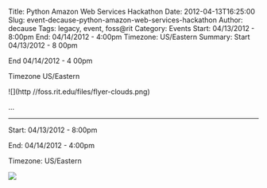 Title: Python Amazon Web Services Hackathon
Date: 2012-04-13T16:25:00
Slug: event-decause-python-amazon-web-services-hackathon
Author: decause
Tags: legacy, event, foss@rit
Category: Events
Start: 04/13/2012 - 8:00pm
End: 04/14/2012 - 4:00pm
Timezone: US/Eastern
Summary: 
	Start  04/13/2012 - 8 00pm

End  04/14/2012 - 4 00pm

Timezone  US/Eastern

![](http //foss.rit.edu/files/flyer-clouds.png)

 ... 

---
Start: 04/13/2012 - 8:00pm

End: 04/14/2012 - 4:00pm

Timezone: US/Eastern

![](http://foss.rit.edu/files/flyer-clouds.png)

